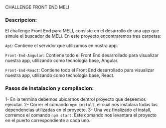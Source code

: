CHALLENGE FRONT END MELI

### Descripcion:

El challenge Front End para MELI, consiste en el desarrollo de una app que simule el buscador de MELI.
En este proyecto encontraremos tres carpetas:

`Api`: Contiene el servidor que utilizamos en nustra app.

`Front-End-Angular`: Contiene todo el Front End desarrollado para visualizar nuestra app, utilizando como tecnologia base, Angular.

`Front-End-React`: Contiene todo el Front End desarrollado para visualizar nuestra app, utilizando como tecnologia base, React.

### Pasos de instalacion y compilacion:

1- En la termina debemos ubicarnos dentrol proyecto que deseemos ejecutar.
2- Correr el comando `npm install`, el cual nos instalara todas las dependencias utilizadas en el proyecto.
3- Una vez finalizado el install, corremos el comando `npm start`. Este comando nos levantara el proyecto en el puerto correspondiente a cada uno.
